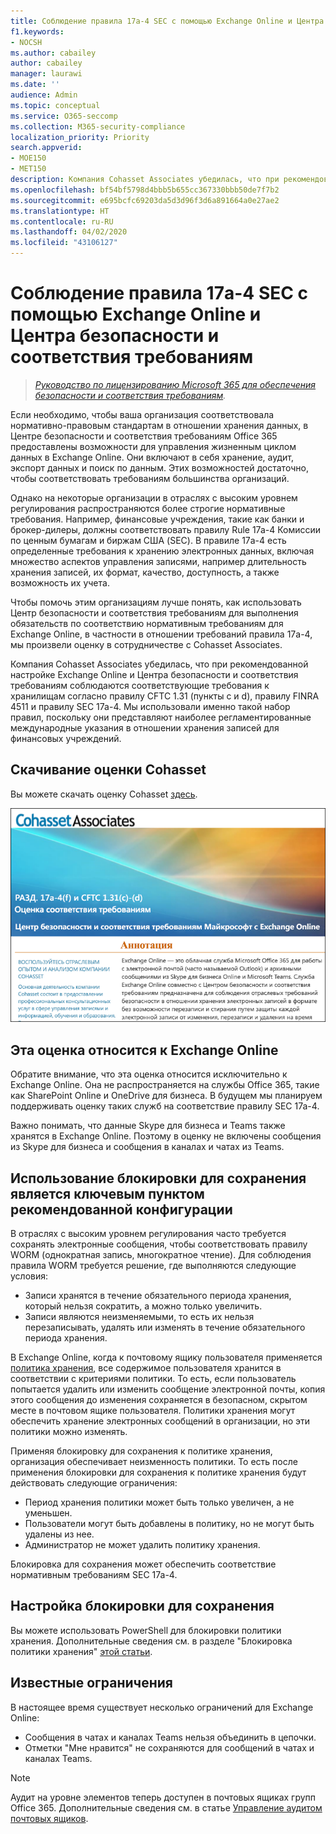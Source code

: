 ```yaml
---
title: Соблюдение правила 17a-4 SEC с помощью Exchange Online и Центра безопасности и соответствия требованиям
f1.keywords:
- NOCSH
ms.author: cabailey
author: cabailey
manager: laurawi
ms.date: ''
audience: Admin
ms.topic: conceptual
ms.service: O365-seccomp
ms.collection: M365-security-compliance
localization_priority: Priority
search.appverid:
- MOE150
- MET150
description: Компания Cohasset Associates убедилась, что при рекомендованной настройке Exchange Online и Центра безопасности и соответствия требованиям соблюдаются соответствующие требования к хранилищам согласно правилу CFTC 1.31 (пункты c и d), правилу FINRA 4511 и правилу SEC 17a-4. Вы можете скачать данную оценку.
ms.openlocfilehash: bf54bf5798d4bbb5b655cc367330bbb50de7f7b2
ms.sourcegitcommit: e695bcfc69203da5d3d96f3d6a891664a0e27ae2
ms.translationtype: HT
ms.contentlocale: ru-RU
ms.lasthandoff: 04/02/2020
ms.locfileid: "43106127"
---
```

# <a name="use-exchange-online-and-the-security--compliance-center-to-comply-with-sec-rule-17a-4"></a>Соблюдение правила 17a-4 SEC с помощью Exchange Online и Центра безопасности и соответствия требованиям

>*[Руководство по лицензированию Microsoft 365 для обеспечения безопасности и соответствия требованиям](https://aka.ms/ComplianceSD).*

Если необходимо, чтобы ваша организация соответствовала нормативно-правовым стандартам в отношении хранения данных, в Центре безопасности и соответствия требованиям Office 365 предоставлены возможности для управления жизненным циклом данных в Exchange Online. Они включают в себя хранение, аудит, экспорт данных и поиск по данным. Этих возможностей достаточно, чтобы соответствовать требованиям большинства организаций.

Однако на некоторые организации в отраслях с высоким уровнем регулирования распространяются более строгие нормативные требования. Например, финансовые учреждения, такие как банки и брокер-дилеры, должны соответствовать правилу Rule 17a-4 Комиссии по ценным бумагам и биржам США (SEC). В правиле 17a-4 есть определенные требования к хранению электронных данных, включая множество аспектов управления записями, например длительность хранения записей, их формат, качество, доступность, а также возможность их учета.

Чтобы помочь этим организациям лучше понять, как использовать Центр безопасности и соответствия требованиям для выполнения обязательств по соответствию нормативным требованиям для Exchange Online, в частности в отношении требований правила 17a-4, мы произвели оценку в сотрудничестве с Cohasset Associates.

Компания Cohasset Associates убедилась, что при рекомендованной настройке Exchange Online и Центра безопасности и соответствия требованиям соблюдаются соответствующие требования к хранилищам согласно правилу CFTC 1.31 (пункты c и d), правилу FINRA 4511 и правилу SEC 17a-4. Мы использовали именно такой набор правил, поскольку они представляют наиболее регламентированные международные указания в отношении хранения записей для финансовых учреждений.

## <a name="download-the-cohasset-assessment"></a>Скачивание оценки Cohasset

Вы можете скачать оценку Cohasset [здесь](https://servicetrust.microsoft.com/ViewPage/TrustDocuments?command=Download&downloadType=Document&downloadId=9fa8349d-a0c9-47d9-93ad-472aa0fa44ec&docTab=6d000410-c9e9-11e7-9a91-892aae8839ad_FAQ_and_White_Papers).

![Титульная страница доступной для загрузки оценки Cohasset Associates](../media/cohasset-associates-assessment.png)

## <a name="this-assessment-is-specific-to-exchange-online"></a>Эта оценка относится к Exchange Online

Обратите внимание, что эта оценка относится исключительно к Exchange Online. Она не распространяется на службы Office 365, такие как SharePoint Online и OneDrive для бизнеса. В будущем мы планируем поддерживать оценку таких служб на соответствие правилу SEC 17a-4.

Важно понимать, что данные Skype для бизнеса и Teams также хранятся в Exchange Online. Поэтому в оценку не включены сообщения из Skype для бизнеса и сообщения в каналах и чатах из Teams.

## <a name="using-preservation-lock-is-key-to-the-recommended-configuration"></a>Использование блокировки для сохранения является ключевым пунктом рекомендованной конфигурации

В отраслях с высоким уровнем регулирования часто требуется сохранять электронные сообщения, чтобы соответствовать правилу WORM (однократная запись, многократное чтение). Для соблюдения правила WORM требуется решение, где выполняются следующие условия:

- Записи хранятся в течение обязательного периода хранения, который нельзя сократить, а можно только увеличить.
- Записи являются неизменяемыми, то есть их нельзя перезаписывать, удалять или изменять в течение обязательного периода хранения.

В Exchange Online, когда к почтовому ящику пользователя применяется [политика хранения](retention-policies.md), все содержимое пользователя хранится в соответствии с критериями политики. То есть, если пользователь попытается удалить или изменить сообщение электронной почты, копия этого сообщения до изменения сохраняется в безопасном, скрытом месте в почтовом ящике пользователя. Политики хранения могут обеспечить хранение электронных сообщений в организации, но эти политики можно изменять.

Применяя блокировку для сохранения к политике хранения, организация обеспечивает неизменность политики. То есть после применения блокировки для сохранения к политике хранения будут действовать следующие ограничения:

- Период хранения политики может быть только увеличен, а не уменьшен.
- Пользователи могут быть добавлены в политику, но не могут быть удалены из нее.
- Администратор не может удалить политику хранения.

Блокировка для сохранения может обеспечить соответствие нормативным требованиям SEC 17a-4.

## <a name="how-to-set-up-preservation-lock"></a>Настройка блокировки для сохранения

Вы можете использовать PowerShell для блокировки политики хранения. Дополнительные сведения см. в разделе "Блокировка политики хранения" [этой статьи](retention-policies.md#locking-a-retention-policy).

## <a name="known-limitations"></a>Известные ограничения

В настоящее время существует несколько ограничений для Exchange Online:

- Сообщения в чатах и каналах Teams нельзя объединить в цепочки.
- Отметки "Мне нравится" не сохраняются для сообщений в чатах и каналах Teams.

> [!NOTE]
> Аудит на уровне элементов теперь доступен в почтовых ящиках групп Office 365. Дополнительные сведения см. в статье [Управление аудитом почтовых ящиков](enable-mailbox-auditing.md).
